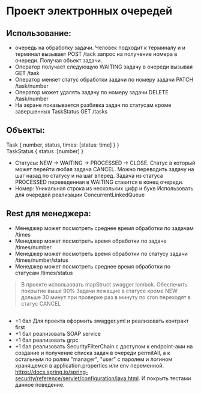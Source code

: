 # Проект электронных очередей
## Использование:
  - очередь на обработку задачи. Человек подходит к терминалу и и терминал вызывает POST /tack запрос на получение номера в очереди. Получая объект задачи.
  - Оператор получает следующую WAITING задачу в очереди вызывая GET  /task
  - Оператор меняет статус обработки задачи по номеру задачи PATCH /task/number
  - Оператор может удалять задачу по номеру задачи DELETE /task/number
  - На экране показывается разбивка задач по статусам кроме завершенных TaskStatus GET /tasks 
##  Объекты:
  Task { number,   status, times: [status: time] } }  
  TaskStatus { status :[number] }  

- Статусы: 
NEW -> WAITING ->  PROCESSED -> CLOSE. 
Статус в который может перейти любая задача CANCEL. Можно переводить задачу на шаг назад по статусу и на шаг вперед. Задача из статуса PROCESSED переведенная в WAITING ставится в конец очереди.
- Номер:
Уникальная строка из нескольких цифр и букв
Использовать для очередей реализации ConcurrentLinkedQueue
## Rest для менеджера:
 - Менеджер может посмотреть среднее время обработки по задачам /times
 - Менеджер может посмотреть время обработки по задаче /times/number
 - Менеджер может посмотреть время обработки по статусу задачи /times/number/status
 - Менеджер может посмотреть среднее время обработки по статусам  /times/status
> В проекте использовать mapStruct swagger lombok. Обеспечить покрытие выше 90%
> Задачи лежащие в статусе кроме NEW дольше 30 минут при проверке раз в минуту по cron  переходят в статус CANCEL
## 
- +1 бал Для проекта оформить swagger.yml и реализовать контракт first
- +1 бал реализовать SOAP service
- +1 бал реализовать grpc
- +1 бал реализовать SecurityFilterChain с доступом к endpoint-ами на создание и получение списка задач в очереди permitAll, а к остальным по ролям "manager", "user" с паролем и логином хранящемся в application.properties или env переменной. https://docs.spring.io/spring-security/reference/servlet/configuration/java.html. И покрыть тестами данное поведение.
